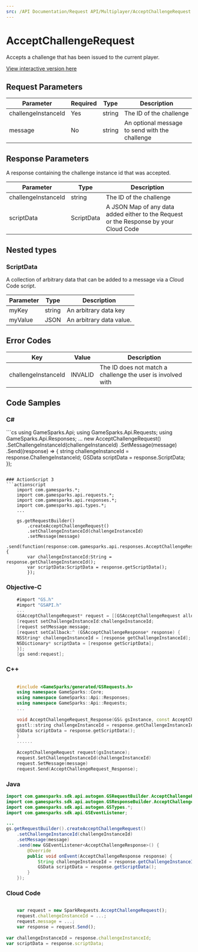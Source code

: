 ```yaml
---
src: /API Documentation/Request API/Multiplayer/AcceptChallengeRequest.md
---
```


# AcceptChallengeRequest


Accepts a challenge that has been issued to the current player.


<a href="https://api.gamesparks.net/#acceptchallengerequest" target="_gsapi">View interactive version here</a>

## Request Parameters

Parameter | Required | Type | Description
--------- | -------- | ---- | -----------
challengeInstanceId | Yes | string | The ID of the challenge
message | No | string | An optional message to send with the challenge

## Response Parameters


A response containing the challenge instance id that was accepted.

Parameter | Type | Description
--------- | ---- | -----------
challengeInstanceId | string | The ID of the challenge
scriptData | ScriptData | A JSON Map of any data added either to the Request or the Response by your Cloud Code

## Nested types

### ScriptData

A collection of arbitrary data that can be added to a message via a Cloud Code script.

Parameter | Type | Description
--------- | ---- | -----------
myKey | string | An arbitrary data key
myValue | JSON | An arbitrary data value.

## Error Codes

Key | Value | Description
--------- | ----------- | -----------
challengeInstanceId | INVALID | The ID does not match a challenge the user is involved with

## Code Samples

<h3>C#</h3>
```cs
	using GameSparks.Api;
	using GameSparks.Api.Requests;
	using GameSparks.Api.Responses;
	...
	new AcceptChallengeRequest()
		.SetChallengeInstanceId(challengeInstanceId)
		.SetMessage(message)
		.Send((response) => {
		string challengeInstanceId = response.ChallengeInstanceId; 
		GSData scriptData = response.ScriptData; 
		});

```

### ActionScript 3
```actionscript
	import com.gamesparks.*;
	import com.gamesparks.api.requests.*;
	import com.gamesparks.api.responses.*;
	import com.gamesparks.api.types.*;
	...
	
	gs.getRequestBuilder()
	    .createAcceptChallengeRequest()
		.setChallengeInstanceId(challengeInstanceId)
		.setMessage(message)
		.send(function(response:com.gamesparks.api.responses.AcceptChallengeResponse):void {
		var challengeInstanceId:String = response.getChallengeInstanceId(); 
		var scriptData:ScriptData = response.getScriptData(); 
		});

```

### Objective-C
```objectivec
	#import "GS.h"
	#import "GSAPI.h"
	...
	GSAcceptChallengeRequest* request = [[GSAcceptChallengeRequest alloc] init];
	[request setChallengeInstanceId:challengeInstanceId;
	[request setMessage:message;
	[request setCallback:^ (GSAcceptChallengeResponse* response) {
	NSString* challengeInstanceId = [response getChallengeInstanceId]; 
	NSDictionary* scriptData = [response getScriptData]; 
	}];
	[gs send:request];

```

### C++
```cpp

	#include <GameSparks/generated/GSRequests.h>
	using namespace GameSparks::Core;
	using namespace GameSparks::Api::Responses;
	using namespace GameSparks::Api::Requests;
	...
	
	void AcceptChallengeRequest_Response(GS& gsInstance, const AcceptChallengeResponse& response) {
	gsstl::string challengeInstanceId = response.getChallengeInstanceId(); 
	GSData scriptData = response.getScriptData(); 
	}
	......
	
	AcceptChallengeRequest request(gsInstance);
	request.SetChallengeInstanceId(challengeInstanceId)
	request.SetMessage(message)
	request.Send(AcceptChallengeRequest_Response);
```

### Java
```java
import com.gamesparks.sdk.api.autogen.GSRequestBuilder.AcceptChallengeRequest;
import com.gamesparks.sdk.api.autogen.GSResponseBuilder.AcceptChallengeResponse;
import com.gamesparks.sdk.api.autogen.GSTypes.*;
import com.gamesparks.sdk.api.GSEventListener;

...
gs.getRequestBuilder().createAcceptChallengeRequest()
	.setChallengeInstanceId(challengeInstanceId)
	.setMessage(message)
	.send(new GSEventListener<AcceptChallengeResponse>() {
		@Override
		public void onEvent(AcceptChallengeResponse response) {
			String challengeInstanceId = response.getChallengeInstanceId(); 
			GSData scriptData = response.getScriptData(); 
		}
	});

```

### Cloud Code
```javascript

	var request = new SparkRequests.AcceptChallengeRequest();
	request.challengeInstanceId = ...;
	request.message = ...;
	var response = request.Send();
	
var challengeInstanceId = response.challengeInstanceId; 
var scriptData = response.scriptData; 
```


